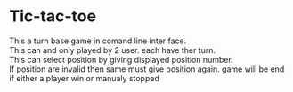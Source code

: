 # Tic-tac-toe
This a turn base game in comand line inter face.<br>
This can and only played by 2 user. each have ther turn.<br>
This can select position by giving displayed position number.<br>
If position are invalid then same must give position again.
game will be end if either a player win or manualy stopped
